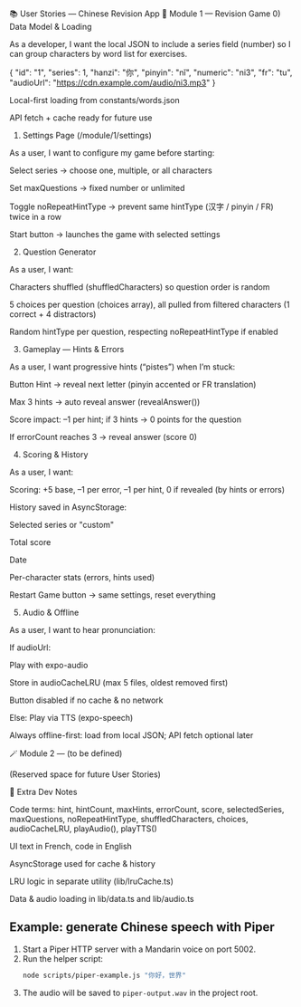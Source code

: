 📚 User Stories — Chinese Revision App
🥋 Module 1 — Revision Game
0) Data Model & Loading

As a developer, I want the local JSON to include a series field (number) so I can group characters by word list for exercises.

{
  "id": "1",
  "series": 1,
  "hanzi": "你",
  "pinyin": "nǐ",
  "numeric": "ni3",
  "fr": "tu",
  "audioUrl": "https://cdn.example.com/audio/ni3.mp3"
}


Local-first loading from constants/words.json

API fetch + cache ready for future use

1) Settings Page (/module/1/settings)

As a user, I want to configure my game before starting:

Select series → choose one, multiple, or all characters

Set maxQuestions → fixed number or unlimited

Toggle noRepeatHintType → prevent same hintType (汉字 / pinyin / FR) twice in a row

Start button → launches the game with selected settings

2) Question Generator

As a user, I want:

Characters shuffled (shuffledCharacters) so question order is random

5 choices per question (choices array), all pulled from filtered characters (1 correct + 4 distractors)

Random hintType per question, respecting noRepeatHintType if enabled

3) Gameplay — Hints & Errors

As a user, I want progressive hints (“pistes”) when I’m stuck:

Button Hint → reveal next letter (pinyin accented or FR translation)

Max 3 hints → auto reveal answer (revealAnswer())

Score impact: –1 per hint; if 3 hints → 0 points for the question

If errorCount reaches 3 → reveal answer (score 0)

4) Scoring & History

As a user, I want:

Scoring: +5 base, –1 per error, –1 per hint, 0 if revealed (by hints or errors)

History saved in AsyncStorage:

Selected series or "custom"

Total score

Date

Per-character stats (errors, hints used)

Restart Game button → same settings, reset everything

5) Audio & Offline

As a user, I want to hear pronunciation:

If audioUrl:

Play with expo-audio

Store in audioCacheLRU (max 5 files, oldest removed first)

Button disabled if no cache & no network

Else: Play via TTS (expo-speech)

Always offline-first: load from local JSON; API fetch optional later

🪄 Module 2 — (to be defined)

(Reserved space for future User Stories)

🎯 Extra Dev Notes

Code terms: hint, hintCount, maxHints, errorCount, score, selectedSeries, maxQuestions, noRepeatHintType, shuffledCharacters, choices, audioCacheLRU, playAudio(), playTTS()

UI text in French, code in English

AsyncStorage used for cache & history

LRU logic in separate utility (lib/lruCache.ts)

Data & audio loading in lib/data.ts and lib/audio.ts
## Example: generate Chinese speech with Piper

1. Start a Piper HTTP server with a Mandarin voice on port 5002.
2. Run the helper script:
   ```bash
   node scripts/piper-example.js "你好，世界"
   ```
3. The audio will be saved to `piper-output.wav` in the project root.


